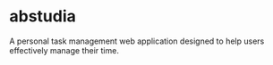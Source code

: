 # abstudia
A personal task management web application designed to help users effectively manage their time.
